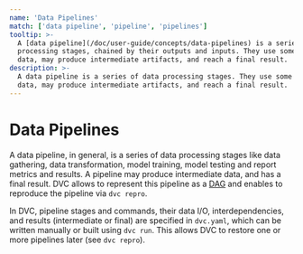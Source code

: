 ```yaml
---
name: 'Data Pipelines'
match: ['data pipeline', 'pipeline', 'pipelines']
tooltip: >-
  A [data pipeline](/doc/user-guide/concepts/data-pipelines) is a series of data
  processing stages, chained by their outputs and inputs. They use some initial
  data, may produce intermediate artifacts, and reach a final result.
description: >-
  A data pipeline is a series of data processing stages. They use some initial
  data, may produce intermediate artifacts, and reach a final result.
---
```


<!-- keywords: data pipeline, machine learning pipeline, devops for data science, devops for machine learning, "MLops", "what is a data pipeline?", "data pipeline examples", "machine learning (ML) workflow", "data science workflow", "data science pipeline workflow" -->

# Data Pipelines

A data pipeline, in general, is a series of data processing <abbr>stages</abbr>
like data gathering, data transformation, model training, model testing and
report <abbr>metrics</abbr> and results. A pipeline may produce intermediate
data, and has a final result. DVC allows to represent this pipeline as a
[DAG](https://en.wikipedia.org/wiki/Directed_acyclic_graph) and enables to
reproduce the pipeline via `dvc repro`.

In DVC, pipeline stages and commands, their data I/O, interdependencies, and
results (intermediate or final) are specified in `dvc.yaml`, which can be
written manually or built using `dvc run`. This allows DVC to restore one or
more pipelines later (see `dvc repro`).
